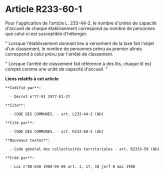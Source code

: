 # Article R233-60-1

Pour l'application de l'article L. 233-44-2, le nombre d'unités de capacité d'accueil de chaque établissement correspond au
nombre de personnes que celui-ci est susceptible d'héberger.

" Lorsque l'établissement donnant lieu à versement de la taxe fait l'objet d'un classement, le nombre de personnes prévu au
premier alinéa correspond à celui prévu par l'arrêté de classement.

" Lorsque l'arrêté de classement fait référence à des lits, chaque lit est compté comme une unité de capacité d'accueil. "

**Liens relatifs à cet article**

	**Codifié par**:

	  - Décret n°77-91 1977-01-27

	**Cite**:

	  - CODE DES COMMUNES. - art. L233-44-2 (Ab)

	**Cité par**:

	  - CODE DES COMMUNES. - art. R233-60-3 (Ab)

	**Nouveaux textes**:

	  - Code général des collectivités territoriales - art. R2333-59 (Ab)

	**Créé par**:

	  - Loi n°88-630 1988-05-06 art. 1, 17, 18 jorf 8 mai 1988
